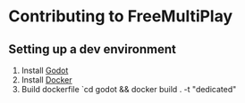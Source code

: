 # Contributing to FreeMultiPlay

## Setting up a dev environment

1. Install [Godot ](https://godotengine.org/)
2. Install [Docker](https://docker.com/)
3. Build dockerfile `cd godot && docker build . -t "dedicated"